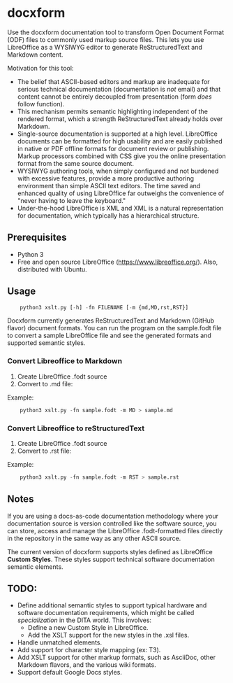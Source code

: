 # docxform

Use the docxform documentation tool to transform Open Document Format (ODF) files to commonly used markup source files. This lets you use LibreOffice as a WYSIWYG editor to generate ReStructuredText and Markdown content.

Motivation for this tool:

- The belief that ASCII-based editors and markup are inadequate for serious technical documentation (documentation is *not* email) and that content cannot be entirely decoupled from presentation (form *does* follow function).
- This mechanism permits semantic highlighting independent of the rendered format, which a strength ReStructuredText already holds over Markdown.
- Single-source documentation is supported at a high level. LibreOffice documents can be formatted for high usability and are easily published in native or PDF offline formats for document review or publishing. Markup processors combined with CSS give you the online presentation format from the same source document.
- WYSIWYG authoring tools, when simply configured and not burdened with excessive features, provide a more productive authoring environment than simple ASCII text editors. The time saved and enhanced quality of using LibreOffice far outweighs the convenience of "never having to leave the keyboard."
- Under-the-hood LibreOffice is XML and XML is a natural representation for documentation, which typically has a hierarchical structure.

## Prerequisites

- Python 3
- Free and open source LibreOffice (https://www.libreoffice.org/). Also, distributed with Ubuntu.

## Usage

``` python
    python3 xslt.py [-h] -fn FILENAME [-m {md,MD,rst,RST}]
```

Docxform currently generates ReStructuredText and Markdown (GitHub flavor) document formats. You can run the program on the sample.fodt file to convert a sample LibreOffice file and see the generated formats and supported semantic styles.

### Convert Libreoffice to Markdown

1. Create LibreOffice .fodt source
2. Convert to .md file:

Example:

``` python
    python3 xslt.py -fn sample.fodt -m MD > sample.md
```

### Convert Libreoffice to reStructuredText

1. Create LibreOffice .fodt source
2. Convert to .rst file:

Example:

``` python
    python3 xslt.py -fn sample.fodt -m RST > sample.rst
```

## Notes

If you are using a docs-as-code documentation methodology where your documentation source is version controlled like the software source, you can store, access and manage the LibreOffice .fodt-formatted files directly in the repository in the same way as any other ASCII source.

The current version of docxform supports styles defined as LibreOffice **Custom Styles**. These styles support technical software documentation semantic elements.

## TODO:

- Define additional semantic styles to support typical hardware and software documentation requirements, which might be called *specialization* in the DITA world. This involves:
    - Define a new Custom Style in LibreOffice.
    - Add the XSLT support for the new styles in the .xsl files.
- Handle unmatched elements.
- Add support for character style mapping (ex: T3).
- Add XSLT support for other markup formats, such as AsciiDoc, other Markdown flavors, and the various wiki formats.
- Support default Google Docs styles.
